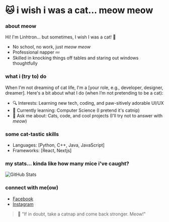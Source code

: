 # 🐱 i wish i was a cat... meow meow

### about meow
Hi! I'm Linhtron... but sometimes, I wish I was a cat! 🐾

- No school, no work, just *meow meow*
- Professional napper 💤
- Skilled in knocking things off tables and staring out windows thoughtfully

### what i (try to) do
When I'm not dreaming of cat life, I'm a [your role, e.g., developer, designer, dreamer]. Here's a bit about what I do (when I’m not pretending to be a cat):

- 🔍 Interests: Learning new tech, coding, and paw-sitively adorable UI/UX
- 🌱 Currently learning: Computer Science (I pretend it's catnip)
- 💬 Ask me about: Cats, code, and cool projects (I'll try not to answer with *meow*)

### some cat-tastic skills
- Languages: [Python, C++, Java, JavaScript]
- Frameworks: [React, Nextjs]
  
### my stats... kinda like how many mice i've caught?
![GitHub Stats]((https://github-readme-stats.vercel.app/api?username=ltl2702))

### connect with me(ow)
- [Facebook](https://www.facebook.com/n0care)
- [Instagram](https://www.instagram.com/linhtron.04/)

> 🌟 "If in doubt, take a catnap and come back stronger. Meow!"
